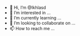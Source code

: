 - 👋 Hi, I’m @Ikhlasd
- 👀 I’m interested in ...
- 🌱 I’m currently learning ...
- 💞️ I’m looking to collaborate on ...
- 📫 How to reach me ...

<!---
Ikhlasd/Ikhlasd is a ✨ special ✨ repository because its `README.md` (this file) appears on your GitHub profile.
You can click the Preview link to take a look at your changes.
--->
